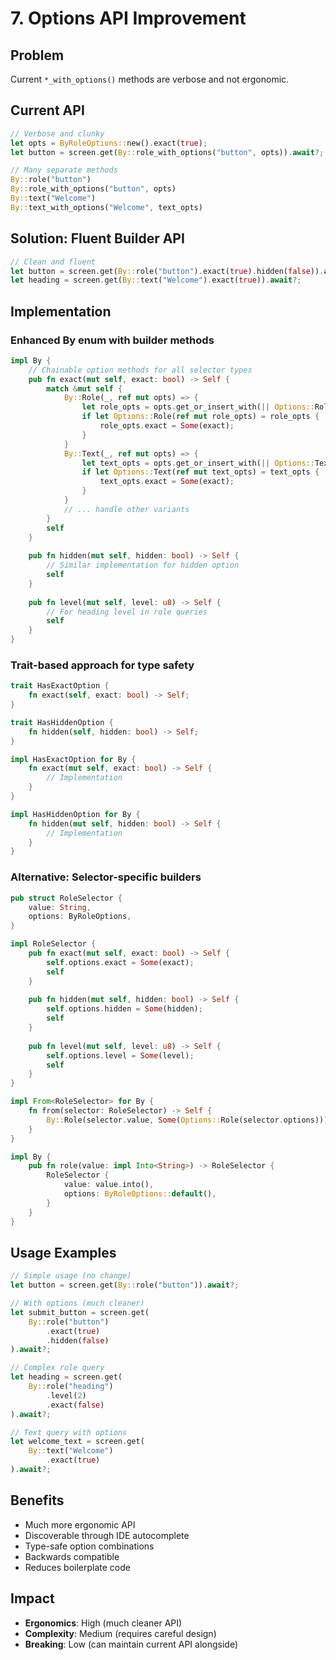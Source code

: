 # 7. Options API Improvement

## Problem
Current `*_with_options()` methods are verbose and not ergonomic.

## Current API
```rust
// Verbose and clunky
let opts = ByRoleOptions::new().exact(true);
let button = screen.get(By::role_with_options("button", opts)).await?;

// Many separate methods
By::role("button")
By::role_with_options("button", opts)
By::text("Welcome")
By::text_with_options("Welcome", text_opts)
```

## Solution: Fluent Builder API
```rust
// Clean and fluent
let button = screen.get(By::role("button").exact(true).hidden(false)).await?;
let heading = screen.get(By::text("Welcome").exact(true)).await?;
```

## Implementation

### Enhanced By enum with builder methods
```rust
impl By {
    // Chainable option methods for all selector types
    pub fn exact(mut self, exact: bool) -> Self {
        match &mut self {
            By::Role(_, ref mut opts) => {
                let role_opts = opts.get_or_insert_with(|| Options::Role(ByRoleOptions::default()));
                if let Options::Role(ref mut role_opts) = role_opts {
                    role_opts.exact = Some(exact);
                }
            }
            By::Text(_, ref mut opts) => {
                let text_opts = opts.get_or_insert_with(|| Options::Text(ByTextOptions::default()));
                if let Options::Text(ref mut text_opts) = text_opts {
                    text_opts.exact = Some(exact);
                }
            }
            // ... handle other variants
        }
        self
    }
    
    pub fn hidden(mut self, hidden: bool) -> Self {
        // Similar implementation for hidden option
        self
    }
    
    pub fn level(mut self, level: u8) -> Self {
        // For heading level in role queries
        self
    }
}
```

### Trait-based approach for type safety
```rust
trait HasExactOption {
    fn exact(self, exact: bool) -> Self;
}

trait HasHiddenOption {
    fn hidden(self, hidden: bool) -> Self;
}

impl HasExactOption for By {
    fn exact(mut self, exact: bool) -> Self {
        // Implementation
    }
}

impl HasHiddenOption for By {
    fn hidden(mut self, hidden: bool) -> Self {
        // Implementation  
    }
}
```

### Alternative: Selector-specific builders
```rust
pub struct RoleSelector {
    value: String,
    options: ByRoleOptions,
}

impl RoleSelector {
    pub fn exact(mut self, exact: bool) -> Self {
        self.options.exact = Some(exact);
        self
    }
    
    pub fn hidden(mut self, hidden: bool) -> Self {
        self.options.hidden = Some(hidden);
        self
    }
    
    pub fn level(mut self, level: u8) -> Self {
        self.options.level = Some(level);
        self
    }
}

impl From<RoleSelector> for By {
    fn from(selector: RoleSelector) -> Self {
        By::Role(selector.value, Some(Options::Role(selector.options)))
    }
}

impl By {
    pub fn role(value: impl Into<String>) -> RoleSelector {
        RoleSelector {
            value: value.into(),
            options: ByRoleOptions::default(),
        }
    }
}
```

## Usage Examples
```rust
// Simple usage (no change)
let button = screen.get(By::role("button")).await?;

// With options (much cleaner)
let submit_button = screen.get(
    By::role("button")
        .exact(true)
        .hidden(false)
).await?;

// Complex role query
let heading = screen.get(
    By::role("heading")
        .level(2)
        .exact(false)
).await?;

// Text query with options
let welcome_text = screen.get(
    By::text("Welcome")
        .exact(true)
).await?;
```

## Benefits
- Much more ergonomic API
- Discoverable through IDE autocomplete
- Type-safe option combinations
- Backwards compatible
- Reduces boilerplate code

## Impact
- **Ergonomics**: High (much cleaner API)
- **Complexity**: Medium (requires careful design)
- **Breaking**: Low (can maintain current API alongside)